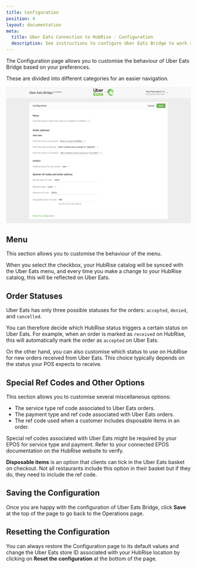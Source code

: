 ```yaml
---
title: Configuration
position: 4
layout: documentation
meta:
  title: Uber Eats Connection to HubRise - Configuration
  description: See instructions to configure Uber Eats Bridge to work seamlessly with Uber Eats and your EPOS or other apps connected to HubRise. Configuration is simple.
---
```


The Configuration page allows you to customise the behaviour of Uber Eats Bridge based on your preferences.

These are divided into different categories for an easier navigation.

![Uber Eats Bridge configuration page](../images/002-en-configuration-page.png)

## Menu

This section allows you to customise the behaviour of the menu.

When you select the checkbox, your HubRise catalog will be synced with the Uber Eats menu, and every time you make a change to your HubRise catalog, this will be reflected on Uber Eats.

## Order Statuses

Uber Eats has only three possible statuses for the orders: `accepted`, `denied`, and `cancelled`.

You can therefore decide which HubRise status triggers a certain status on Uber Eats. For example, when an order is marked as `received` on HubRise, this will automatically mark the order as `accepted` on Uber Eats.

On the other hand, you can also customise which status to use on HubRise for new orders received from Uber Eats. This choice typically depends on the status your POS expects to receive.

## Special Ref Codes and Other Options

This section allows you to customise several miscellaneous options:

- The service type ref code associated to Uber Eats orders.
- The payment type and ref code associated with Uber Eats orders.
- The ref code used when a customer includes disposable items in an order.

Special ref codes associated with Uber Eats might be required by your EPOS for service type and payment.
Refer to your connected EPOS documentation on the HubRise website to verify.

**Disposable items** is an option that clients can tick in the Uber Eats basket on checkout. Not all restaurants include this option in their basket but if they do, they need to include the ref code.

## Saving the Configuration

Once you are happy with the configuration of Uber Eats Bridge, click **Save** at the top of the page to go back to the Operations page.

## Resetting the Configuration

You can always restore the Configuration page to its default values and change the Uber Eats store ID associated with your HubRise location by clicking on **Reset the configuration** at the bottom of the page.
